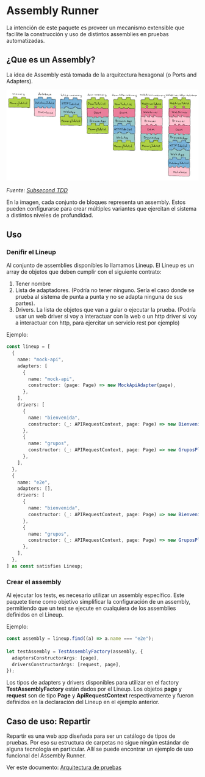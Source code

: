 # Assembly Runner

La intención de este paquete es proveer un mecanismo extensible que facilite la construcción y uso de distintos assemblies en pruebas automatizadas.

## ¿Que es un Assembly?

La idea de Assembly está tomada de la arquitectura hexagonal (o Ports and Adapters).

![alt text](assemblies.png "Assemblies")

_Fuente: [Subsecond TDD](https://github.com/subsecondtdd/todo-subsecond)_

En la imagen, cada conjunto de bloques representa un assembly. Estos pueden configurarse para crear múltiples variantes que ejercitan el sistema a distintos niveles de profundidad.

## Uso

### Denifir el Lineup

Al conjunto de assemblies disponibles lo llamamos Lineup. El Lineup es un array de objetos que deben cumplir con el siguiente contrato:

1. Tener nombre
1. Lista de adaptadores. (Podría no tener ninguno. Sería el caso donde se prueba al sistema de punta a punta y no se adapta ninguna de sus partes).
1. Drivers. La lista de objetos que van a guiar o ejecutar la prueba. (Podría usar un web driver si voy a interactuar con la web o un http driver si voy a interactuar con http, para ejercitar un servicio rest por ejemplo)

Ejemplo:

```typescript
const lineup = [
  {
    name: "mock-api",
    adapters: [
      {
        name: "mock-api",
        constructor: (page: Page) => new MockApiAdapter(page),
      },
    ],
    drivers: [
      {
        name: "bienvenida",
        constructor: (_: APIRequestContext, page: Page) => new BienvenidaPlaywrightDriver(page),
      },
      {
        name: "grupos",
        constructor: (_: APIRequestContext, page: Page) => new GruposPlaywrightDriver(page),
      },
    ],
  },
  {
    name: "e2e",
    adapters: [],
    drivers: [
      {
        name: "bienvenida",
        constructor: (_: APIRequestContext, page: Page) => new BienvenidaPlaywrightDriver(page),
      },
      {
        name: "grupos",
        constructor: (_: APIRequestContext, page: Page) => new GruposPlaywrightDriver(page),
      },
    ],
  },
] as const satisfies Lineup;
```

### Crear el assembly

Al ejecutar los tests, es necesario utilizar un assembly específico. Este paquete tiene como objetivo simplificar la configuración de un assembly, permitiendo que un test se ejecute en cualquiera de los assemblies definidos en el Lineup.

Ejemplo:

```typescript
const assembly = lineup.find((a) => a.name === "e2e");

let testAssembly = TestAssemblyFactory(assembly, {
  adaptersConstructorArgs: [page],
  driversConstructorArgs: [request, page],
});
```

Los tipos de adapters y drivers disponibles para utilizar en el factory **TestAssemblyFactory** están dados por el Lineup. Los objetos **page** y **request** son de tipo **Page** y **ApiRequestContext** respectivamente y fueron definidos en la declaración del Lineup en el ejemplo anterior.

## Caso de uso: Repartir

Repartir es una web app diseñada para ser un catálogo de tipos de pruebas. Por eso su estructura de carpetas no sigue ningún estándar de alguna tecnología en particular. Allí se puede encontrar un ejemplo de uso funcional del Assembly Runner.

Ver este documento: [Arquitectura de pruebas](../../../../../docs/arquitectura-de-pruebas.md)

